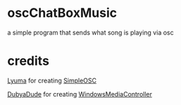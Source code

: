 # oscChatBoxMusic
a simple program that sends what song is playing via osc 

# credits
[Lyuma](https://github.com/lyuma/) for creating [SimpleOSC](https://gist.github.com/lyuma/120d2736d6963460fc641fe24c1b02f7)

[DubyaDude](https://github.com/DubyaDude/) for creating [WindowsMediaController](https://github.com/DubyaDude/WindowsMediaController)
